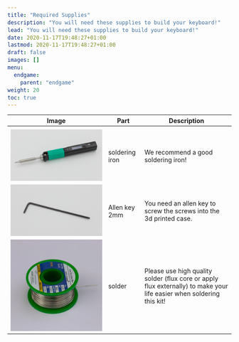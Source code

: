 ```yaml
---
title: "Required Supplies"
description: "You will need these supplies to build your keyboard!"
lead: "You will need these supplies to build your keyboard!"
date: 2020-11-17T19:48:27+01:00
lastmod: 2020-11-17T19:48:27+01:00
draft: false
images: []
menu:
  endgame:
    parent: "endgame"
weight: 20
toc: true
---
```


| Image                                 | Part           | Description                                                                                                           |
| ------------------------------------- | -------------- | --------------------------------------------------------------------------------------------------------------------- |
|                                       |                |                                                                                                                       |
| ![soldering-iron](soldering-iron.png) | soldering iron | We recommend a good soldering iron!                                                                                   |
| ![inbus](inbus.png)                   | Allen key 2mm  | You need an allen key to screw the screws into the 3d printed case.                                                   |
| ![solder](solder.webp)                | solder         | Please use high quality solder (flux core or apply flux externally) to make your life easier when soldering this kit! |
